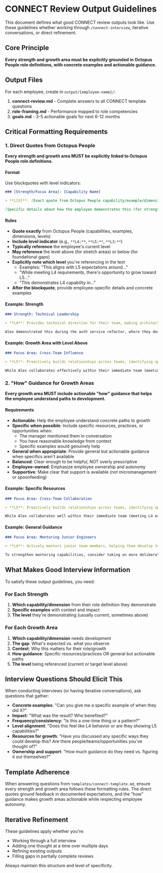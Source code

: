 # CONNECT Review Output Guidelines

This document defines what good CONNECT review outputs look like. Use these guidelines whether working through `/connect-interview`, iterative conversations, or direct refinement.

## Core Principle

**Every strength and growth area must be explicitly grounded in Octopus People role definitions, with concrete examples and actionable guidance.**

## Output Files

For each employee, create in `output/{employee-name}/`:

1. **connect-review.md** - Complete answers to all CONNECT template questions
2. **role-framing.md** - Performance mapped to role competencies
3. **goals.md** - 3-5 actionable goals for next 6-12 months

## Critical Formatting Requirements

### 1. Direct Quotes from Octopus People

**Every strength and growth area MUST be explicitly linked to Octopus People role definitions.**

#### Format

Use blockquotes with level indicators:

```markdown
### [Strength/Focus Area]: [Capability Name]

> **L[X]**: [Exact quote from Octopus People capability/example/dimension]

[Specific details about how the employee demonstrates this (for strengths) or context for the growth area, with concrete examples]
```

#### Rules

- **Quote exactly** from Octopus People (capabilities, examples, dimensions, levels)
- **Include level indicator** (e.g., `**L4:**`, `**L5:**`, `**L3:**`)
- **Typically reference** the employee's current level
- **May reference** the level above (for stretch areas) or below (for foundational gaps)
- **Explicitly note which level** you're referencing in the text
  - Examples: "This aligns with L5 expectations around..."
  - "While meeting L4 requirements, there's opportunity to grow toward L5..."
  - "This demonstrates L4 capability in..."
- **After the blockquote**, provide employee-specific details and concrete examples

#### Example: Strength

```markdown
### Strength: Technical Leadership

> **L4**: Provides technical direction for their team, making architectural decisions that balance immediate needs with long-term maintainability.

Alex demonstrated this during the auth service refactor, where they designed a solution that solved our immediate security concerns while establishing patterns the team could reuse. They facilitated three design review sessions, incorporating feedback from both the team and the principal engineer, ultimately delivering a solution that reduced our technical debt while enabling future auth features. This strongly aligns with L4 expectations for technical leadership within a team context.
```

#### Example: Growth Area with Level Above

```markdown
### Focus Area: Cross-Team Influence

> **L5**: Proactively builds relationships across teams, identifying opportunities for collaboration and shared solutions.

While Alex collaborates effectively within their immediate team (meeting L4 expectations), there's opportunity to grow toward L5 by building stronger cross-team connections. [Continue with "how" guidance...]
```

### 2. "How" Guidance for Growth Areas

**Every growth area MUST include actionable "how" guidance that helps the employee understand paths to development.**

#### Requirements

- **Actionable**: Help the employee understand concrete paths to growth
- **Specific when possible**: Include specific resources, practices, or opportunities when:
  - The manager mentioned them in conversation
  - You have reasonable knowledge from context
  - Specific examples would genuinely help
- **General when appropriate**: Provide general but actionable guidance when specifics aren't available
- **Balanced**: Clear enough to be helpful, NOT overly prescriptive
- **Employee-owned**: Emphasize employee ownership and autonomy
- **Supportive**: Make clear that support is available (not micromanagement or spoonfeeding)

#### Example: Specific Resources

```markdown
### Focus Area: Cross-Team Collaboration

> **L5**: Proactively builds relationships across teams, identifying opportunities for collaboration and shared solutions.

While Alex collaborates well within their immediate team (meeting L4 expectations), there's opportunity to grow toward L5 by building stronger cross-team connections. Consider reaching out to the Platform team about the shared observability challenges you've mentioned, or joining the monthly Architecture Guild meetings where cross-cutting concerns are discussed. You might also explore pairing with Jamie (who bridges multiple teams) to learn their approach. The goal is to develop your own style of building these bridges - identify opportunities that resonate with you, and reach out for guidance from your manager or peers as you navigate them.
```

#### Example: General Guidance

```markdown
### Focus Area: Mentoring Junior Engineers

> **L4**: Actively mentors junior team members, helping them develop technical skills and navigate challenges.

To strengthen mentoring capabilities, consider taking on more deliberate mentoring moments - perhaps setting up regular pairing sessions with one of the junior engineers, or offering to review their design documents before they share them widely. Focus on asking questions that help them think through problems rather than providing answers directly. You'll develop your own mentoring style; check in with your manager periodically to reflect on what's working and where you'd like support in growing this skill.
```

## What Makes Good Interview Information

To satisfy these output guidelines, you need:

### For Each Strength
1. **Which capability/dimension** from their role definition they demonstrate
2. **Specific examples** with context and impact
3. **The level** they're demonstrating (usually current, sometimes above)

### For Each Growth Area
1. **Which capability/dimension** needs development
2. **The gap**: What's expected vs. what you observe
3. **Context**: Why this matters for their role/growth
4. **How guidance**: Specific resources/practices OR general but actionable paths
5. **The level** being referenced (current or target level above)

## Interview Questions Should Elicit This

When conducting interviews (or having iterative conversations), ask questions that gather:
- **Concrete examples**: "Can you give me a specific example of when they did X?"
- **Impact**: "What was the result? Who benefited?"
- **Frequency/consistency**: "Is this a one-time thing or a pattern?"
- **Level alignment**: "Does this feel like L4 behavior or are they showing L5 capabilities?"
- **Resources for growth**: "Have you discussed any specific ways they could develop this? Are there people/teams/opportunities you've thought of?"
- **Ownership and support**: "How much guidance do they need vs. figuring it out themselves?"

## Template Adherence

When answering questions from `templates/connect-template.md`, ensure every strength and growth area follows these formatting rules. The direct quotes ground feedback in documented expectations, and the "how" guidance makes growth areas actionable while respecting employee autonomy.

## Iterative Refinement

These guidelines apply whether you're:
- Working through a full interview
- Adding one thought at a time over multiple days
- Refining existing outputs
- Filling gaps in partially complete reviews

Always maintain this structure and level of specificity.
